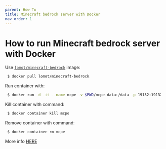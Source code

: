 ```yaml
---
parent: How To
title: Minecraft bedrock server with Docker
nav_order: 1
---
```



# How to run Minecraft bedrock server with Docker

Use [`lomot/minecraft-bedrock`](https://hub.docker.com/r/lomot/minecraft-bedrock) image:
```sh
 $ docker pull lomot/minecraft-bedrock
```

Run container with:
```sh
 $ docker run -d -it --name mcpe -v $PWD/mcpe-data:/data -p 19132:19132/udp lomot/minecraft-bedrock
```

Kill container with command:
```sh
 $ docker container kill mcpe
```

Remove container with command:
```sh
 $ docker container rm mcpe
```


More info [HERE](https://hub.docker.com/r/lomot/minecraft-bedrock)

